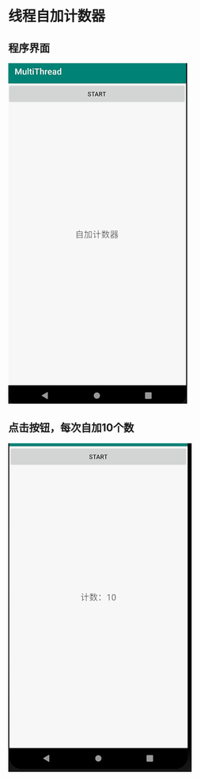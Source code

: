 # 线程自加计数器
## 程序界面

![images](https://github.com/Oathzzh/2017118118_Android/blob/master/Work7/images/7.png)

## 点击按钮，每次自加10个数

![images](https://github.com/Oathzzh/2017118118_Android/blob/master/Work7/images/7.1.png)
